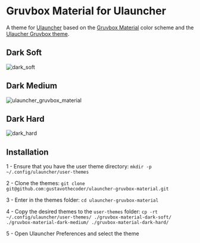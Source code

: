 # Gruvbox Material for Ulauncher

A theme for [Ulauncher](https://github.com/Ulauncher/Ulauncher) based on the [Gruvbox Material](https://github.com/sainnhe/gruvbox-material) color scheme and the [Ulaucher Gruvbox theme](https://github.com/SylEleuth/ulauncher-gruvbox).

## Dark Soft
![dark_soft](https://user-images.githubusercontent.com/57065994/156227173-9e942f65-00f4-4110-be40-9f1770fdebde.png)

## Dark Medium
![ulauncher_gruvbox_material](https://user-images.githubusercontent.com/57065994/153770368-3fe87554-c40a-48f3-bbb6-3fbc95001218.png)

## Dark Hard
![dark_hard](https://user-images.githubusercontent.com/57065994/161388754-e1025ed9-8b53-4464-b05c-dca4995fae11.png)

## Installation

1 - Ensure that you have the user theme directory: `mkdir -p ~/.config/ulauncher/user-themes`

2 - Clone the themes: `git clone git@github.com:gustavothecoder/ulauncher-gruvbox-material.git`

3 - Enter in the themes folder: `cd ulauncher-gruvbox-material`

4 - Copy the desired themes to the `user-themes` folder: `cp -rt ~/.config/ulauncher/user-themes/ ./gruvbox-material-dark-soft/ ./gruvbox-material-dark-medium/ ./gruvbox-material-dark-hard/`

5 - Open Ulauncher Preferences and select the theme
